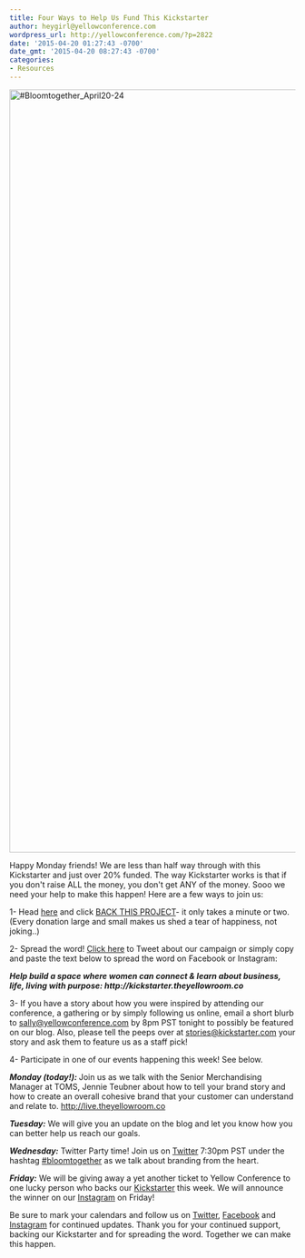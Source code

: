 ```yaml
---
title: Four Ways to Help Us Fund This Kickstarter
author: heygirl@yellowconference.com
wordpress_url: http://yellowconference.com/?p=2822
date: '2015-04-20 01:27:43 -0700'
date_gmt: '2015-04-20 08:27:43 -0700'
categories:
- Resources
---
```

<p><a href="http://yellowconference.com/wp-content/uploads/2015/04/Bloomtogether_April20-24.jpg"><img class=" size-full wp-image-2823 alignleft" src="http://yellowconference.com/wp-content/uploads/2015/04/Bloomtogether_April20-24.jpg" alt="#Bloomtogether_April20-24" width="700" height="1344" /></a></p>
<p>Happy Monday friends! We are less than half way through with this Kickstarter and just over 20% funded. The way Kickstarter works is that if you don't raise ALL the money, you don't get ANY of the money. Sooo we need your help to make this happen! Here are a few ways to join us:</p>
<p>1- Head <a href="https://www.kickstarter.com/projects/1439745204/the-yellow-room-a-digital-hub-for-creative-world-c" target="_blank">here</a> and click <a href="https://www.kickstarter.com/projects/1439745204/the-yellow-room-a-digital-hub-for-creative-world-c" target="_blank">BACK THIS PROJECT</a>- it only takes a minute or two. (Every donation large and small makes us shed a tear of happiness, not joking..)</p>
<p>2- Spread the word! <a href="https://twitter.com/intent/tweet?text=help+build+a+space+where+women+can+connect+%26+learn+about+business%2C+life%2C+living+with+purpose%3A+http%3A%2F%2Fbit.ly%2F1c4SkXu+&amp;source=clicktotweet&amp;related=clicktotweet" target="_blank">Click here</a> to Tweet about our campaign or simply copy and paste the text below to spread the word on Facebook or Instagram:</p>
<p><em><strong>Help build a space where women can connect &amp; learn about business, life, living with purpose: http://kickstarter.theyellowroom.co</strong></em></p>
<p>3- If you have a story about how you were inspired by&nbsp;attending our conference, a gathering or by simply following us online, email a short blurb to <a href="mailto:sally@yellowconference.com" target="_blank">sally@yellowconference.com</a> by 8pm PST tonight to possibly be featured on our blog. Also,&nbsp;please tell the peeps over at&nbsp;<a href="mailto:stories@kickstarter.com" target="_blank">stories@kickstarter.com</a>&nbsp;your story and ask them to feature us as a staff pick!</p>
<p>4- Participate in one of our events happening this week! See below.</p>
<p><em><strong>Monday (today!):&nbsp;</strong></em>Join us as we talk with the Senior Merchandising Manager at TOMS, Jennie Teubner about how to tell your brand story and how to create an overall cohesive brand that your customer can understand and relate to.&nbsp;<a href="http://live.theyellowroom.co/">http://live.theyellowroom.co</a></p>
<p><em><strong>Tuesday:</strong> </em>We will give you an update on the blog and let you know how you can better help us reach our goals.</p>
<p><em><strong>Wednesday:</strong></em> Twitter Party time! Join us on <a href="https://twitter.com/yellowconf" target="_blank">Twitter</a>&nbsp;7:30pm PST under the hashtag <a href="https://twitter.com/hashtag/bloomtogether?src=hash" target="_blank">#bloomtogether</a> as we talk about branding from the heart.</p>
<p><em><strong>Friday:</strong>&nbsp;</em>We will be giving away a yet another ticket to Yellow Conference&nbsp;to one lucky person who backs our <a href="https://www.kickstarter.com/projects/1439745204/the-yellow-room-a-digital-hub-for-creative-world-c" target="_blank">Kickstarter</a> this week. We will announce the winner on our <a href="https://instagram.com/yellowconference/" target="_blank">Instagram</a> on Friday!</p>
<p>Be sure to mark your calendars and follow us on <a href="https://twitter.com/yellowconf" target="_blank">Twitter</a>, <a href="https://www.facebook.com/pages/The-Yellow-Conference/1393841977549340" target="_blank">Facebook</a> and <a href="https://instagram.com/yellowconference/" target="_blank">Instagram</a> for continued updates.&nbsp;Thank you for your continued support, backing our Kickstarter and for spreading the word. Together we can make this happen.</p>
<div id="ga_dash_statsdata"></div></p>
<div id="ga_dash_sdata"></div></p>
<div></div></p>
